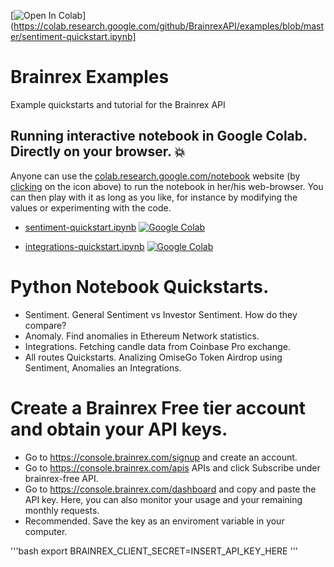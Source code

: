 [![Open In Colab](https://colab.research.google.com/assets/colab-badge.svg)](https://colab.research.google.com/github/BrainrexAPI/examples/blob/master/sentiment-quickstart.ipynb]

# Brainrex Examples
Example quickstarts and tutorial for the Brainrex API

## Running interactive notebook in Google Colab. Directly on your browser. :boom:

Anyone can use the [colab.research.google.com/notebook](https://colab.research.google.com/notebook) website (by [clicking](XXX) on the icon above) to run the notebook in her/his web-browser.
You can then play with it as long as you like, for instance by modifying the values or experimenting with the code.

- [sentiment-quickstart.ipynb](https://colab.research.google.com/github/BrainrexAPI/examples/blob/master/sentiment-quickstart.ipynb)  [![Google Colab](https://badgen.net/badge/Launch/on%20Google%20Colab/blue?icon=terminal)](https://colab.research.google.com/github/BrainrexAPI/examples/blob/master/sentiment-quickstart.ipynb)

- [integrations-quickstart.ipynb](https://colab.research.google.com/github/BrainrexAPI/examples/blob/master/integrations-quickstart.ipynb)  [![Google Colab](https://badgen.net/badge/Launch/on%20Google%20Colab/blue?icon=terminal)](https://colab.research.google.com/github/BrainrexAPI/examples/blob/master/integrations-quickstart.ipynb)

# Python Notebook Quickstarts.
- Sentiment. General Sentiment vs Investor Sentiment. How do they compare?
- Anomaly. Find anomalies in Ethereum Network statistics.
- Integrations. Fetching candle data from Coinbase Pro exchange.
- All routes Quickstarts. Analizing OmiseGo Token Airdrop using Sentiment, Anomalies an Integrations.

# Create a Brainrex Free tier account and obtain your API keys.
- Go to https://console.brainrex.com/signup and create an account.
- Go to https://console.brainrex.com/apis APIs and click Subscribe under brainrex-free API. 
- Go to https://console.brainrex.com/dashboard and copy and paste the API key. Here, you can also monitor your usage and your remaining monthly requests.
- Recommended. Save the key as an enviroment variable in your computer.

'''bash
export BRAINREX_CLIENT_SECRET=INSERT_API_KEY_HERE
'''

